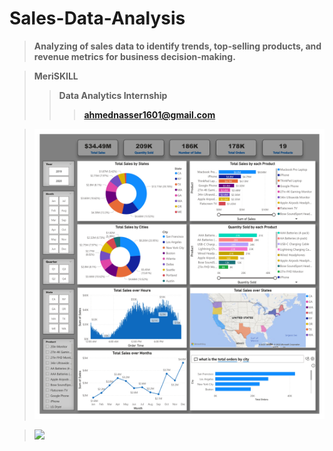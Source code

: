 # **Sales-Data-Analysis**
> **Analyzing of sales data to identify trends, top-selling products, and revenue metrics for business decision-making.**

> **MeriSKILL**
>> **Data Analytics Internship**
>>> **ahmednasser1601@gmail.com**

> <img src="Sales Data Analysis.jpg"/>

> <img src="https://hits.sh/github.com/AhmedNasser1601/Sales-Data-Analysis.svg?label=Visits&logo=powerbi"/>
